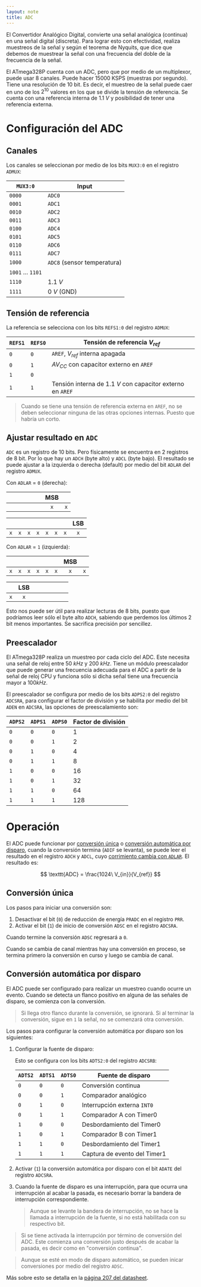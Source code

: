 ```yaml
---
layout: note
title: ADC
---
```


El Convertidor Analógico Digital, convierte una señal analógica (continua) en una señal digital (discreta). Para lograr esto con efectividad, realiza muestreos de la señal y según el teorema de Nyquits, que dice que debemos de muestrear la señal con una frecuencia del doble de la frecuencia de la señal.

El ATmega328P cuenta con un ADC, pero que por medio de un multiplexor, puede usar 8 canales. Puede hacer $15000 \text{ KSPS}$ (muestras por segundo). Tiene una resolución de 10 bit. Es decir, el muestreo de la señal puede caer en uno de los $2^{10}$ valores en los que se divide la tensión de referencia. Se cuenta con una referencia interna de $1.1\ V$ y posibilidad de tener una referencia externa.

# Configuración del ADC
## Canales
Los canales se seleccionan por medio de los bits `MUX3:0` en el registro `ADMUX`:

| `MUX3:0`          | Input                       |
| -                 | -                           |
| `0000`            | `ADC0`                      |
| `0001`            | `ADC1`                      |
| `0010`            | `ADC2`                      |
| `0011`            | `ADC3`                      |
| `0100`            | `ADC4`                      |
| `0101`            | `ADC5`                      |
| `0110`            | `ADC6`                      |
| `0111`            | `ADC7`                      |
| `1000`            | `ADC8` (sensor temperatura) |
| `1001` ... `1101` |                             |
| `1110`            | $1.1\ V$                    |
| `1111`            | $0\ V$ (GND)                |

## Tensión de referencia
La referencia se selecciona con los bits `REFS1:0` del registro `ADMUX`:

| `REFS1` | `REFS0` | Tensión de referencia $V_{ref}$                             |
| -       | -       | -                                                           |
| `0`     | `0`     | `AREF`, $V_{ref}$ interna apagada                           |
| `0`     | `1`     | $AV_{CC}$ con capacitor externo en `AREF`                   |
| `1`     | `0`     |                                                             |
| `1`     | `1`     | Tensión interna de $1.1\ V$ con capacitor externo en `AREF` |

> Cuando se tiene una tensión de referencia externa en `AREF`, no se deben seleccionar ninguna de las otras opciones internas. Puesto que habría un corto.

## Ajustar resultado en `ADC`
`ADC` es un registro de 10 bits. Pero físicamente se encuentra en 2 registros de 8 bit. Por lo que hay un `ADCH` (byte alto) y `ADCL` (byte bajo). El resultado se puede ajustar a la izquierda o derecha (default) por medio del bit `ADLAR` del registro `ADMUX`.

Con `ADLAR` = `0` (derecha):

|     |   |   |   |   |   | MSB |     |
| :-: | - | - | - | - | - | :-: | -   |
|     |   |   |   |   |   | `x` | `x` |

|     |     |     |     |     |     |     | LSB |
| -   | -   | -   | -   | -   | -   | -   | :-: |
| `x` | `x` | `x` | `x` | `x` | `x` | `x` | `x` |Con `ADLAR` = `1` (izquierda):

Con `ADLAR` = `1` (izquierda):

|     |   |   |   |   |   | MSB |     |
| :-: | - | - | - | - | - | :-: | -   |
| `x` | `x` | `x` | `x` | `x` | `x` | `x` | `x` |

|     | LSB |   |   |   |   |   |   |
| -   | :-: | - | - | - | - | - | - |
| `x` | `x` |   |   |   |   |   |   |

Esto nos puede ser útil para realizar lecturas de 8 bits, puesto que podríamos leer sólo el byte alto `ADCH`, sabiendo que perdemos los últimos 2 bit menos importantes. Se sacrifica precisión por sencillez.

## Preescalador
El ATmega328P realiza un muestreo por cada ciclo del ADC. Este necesita una señal de reloj entre $50\ kHz$ y $200\ kHz$. Tiene un módulo preescalador que puede generar una frecuencia adecuada para el ADC a partir de la señal de reloj CPU y funciona sólo si dicha señal tiene una frecuencia mayor a $100 kHz$.

El preescalador se configura por medio de los bits `ADPS2:0` del registro `ADCSRA`, para configurar el factor de división y se habilita por medio del bit `ADEN` en `ADCSRA`, las opciones de preescalamiento son:

| `ADPS2` | `ADPS1` | `ADPS0` | Factor de división |
| -       | -       | -       | -                  |
| `0`     | `0`     | `0`     | 1                  |
| `0`     | `0`     | `1`     | 2                  |
| `0`     | `1`     | `0`     | 4                  |
| `0`     | `1`     | `1`     | 8                  |
| `1`     | `0`     | `0`     | 16                 |
| `1`     | `0`     | `1`     | 32                 |
| `1`     | `1`     | `0`     | 64                 |
| `1`     | `1`     | `1`     | 128                |

# Operación
El ADC puede funcionar por [conversión única](#conversión-única) o [conversión automática por disparo](#conversión-automática-por-disparo), cuando la conversión termina (`ADIF` se levanta), se puede leer el resultado en el registro `ADCH` y `ADCL`, cuyo [corrimiento cambia con `ADLAR`](#ajustar-resultado-en-adc). El resultado es:

$$
\texttt{ADC} = \frac{1024\ V_{in}}{V_{ref}}
$$

## Conversión única
Los pasos para iniciar una conversión son:

1. Desactivar el bit (`0`) de reducción de energía `PRADC` en el registro `PRR`.
2. Activar el bit (`1`) de inicio de conversión `ADSC` en el registro `ADCSRA`.

Cuando termine la conversión `ADSC` regresará a `0`.

Cuando se cambia de canal mientras hay una conversión en proceso, se termina primero la conversión en curso y luego se cambia de canal.

## Conversión automática por disparo
El ADC puede ser configurado para realizar un muestreo cuando ocurre un evento. Cuando se detecta un flanco positivo en alguna de las señales de disparo, se comienza con la conversión.

> Si llega otro flanco durante la conversión, se ignorará. Si al terminar la conversión, sigue en `1` la señal, no se comenzará otra conversión.

Los pasos para configurar la conversión automática por disparo son los siguientes:

1. Configurar la fuente de disparo:

    Esto se configura con los bits `ADTS2:0` del registro `ADCSRB`:

    | `ADTS2` | `ADTS1` | `ADTS0` | Fuente de disparo            |
    | -       | -       | -       | -                            |
    | `0`     | `0`     | `0`     | Conversión continua          |
    | `0`     | `0`     | `1`     | Comparador analógico         |
    | `0`     | `1`     | `0`     | Interrupción externa `INT0`  |
    | `0`     | `1`     | `1`     | Comparador A con Timer0      |
    | `1`     | `0`     | `0`     | Desbordamiento del Timer0    |
    | `1`     | `0`     | `1`     | Comparador B con Timer1      |
    | `1`     | `1`     | `0`     | Desbordamiento del Timer1    |
    | `1`     | `1`     | `1`     | Captura de evento del Timer1 |

2. Activar (`1`) la conversión automática por disparo con el bit `ADATE` del registro `ADCSRA`.
3. Cuando la fuente de disparo es una interrupción, para que ocurra una interrupción al acabar la pasada, es necesario borrar la bandera de interrupción correspondiente.
    > Aunque se levante la bandera de interrupción, no se hace la llamada a interrupción de la fuente, si no está habilitada con su respectivo bit.

> Si se tiene activada la interrupción por término de conversión del ADC. Este comienza una conversión justo después de acabar la pasada, es decir como en "conversión continua".

> Aunque se esté en modo de disparo automático, se pueden inicar conversiones por medio del registro `ADSC`.

Más sobre esto se detalla en la [página 207 del datasheet](https://ww1.microchip.com/downloads/en/DeviceDoc/Atmel-7810-Automotive-Microcontrollers-ATmega328P_Datasheet.pdf#page=207).
